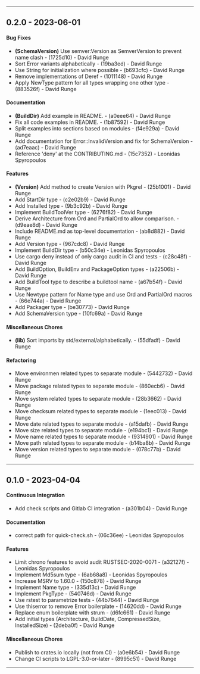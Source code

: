 <!--
SPDX-FileCopyrightText: 2023 David Runge <dvzrv@archlinux.org>
SPDX-License-Identifier: CC-BY-SA-4.0
-->
- - -
## 0.2.0 - 2023-06-01
#### Bug Fixes
- **(SchemaVersion)** Use semver:Version as SemverVersion to prevent name clash - (1725d10) - David Runge
- Sort Error variants alphabetically - (19ba3ed) - David Runge
- Use String for initialization where possible - (b693cfc) - David Runge
- Remove implementations of Deref - (1011148) - David Runge
- Apply NewType pattern for all types wrapping one other type - (883526f) - David Runge
#### Documentation
- **(BuildDir)** Add example in README. - (a0eee64) - David Runge
- Fix all code examples in README. - (1b87592) - David Runge
- Split examples into sections based on modules - (f4e929a) - David Runge
- Add documentation for Error::InvalidVersion and fix for SchemaVersion - (ad7eaac) - David Runge
- Reference 'deny' at the CONTRIBUTING.md - (15c7352) - Leonidas Spyropoulos
#### Features
- **(Version)** Add method to create Version with Pkgrel - (25b1001) - David Runge
- Add StartDir type - (c2e02b9) - David Runge
- Add Installed type - (9b3c92b) - David Runge
- Implement BuildToolVer type - (6276f82) - David Runge
- Derive Architecture from Ord and PartialOrd to allow comparison. - (d9eae8d) - David Runge
- Include README.md as top-level documentation - (ab8d882) - David Runge
- Add Version type - (967cdc8) - David Runge
- Implement BuildDir type - (b50c34e) - Leonidas Spyropoulos
- Use cargo deny instead of only cargo audit in CI and tests - (c28c48f) - David Runge
- Add BuildOption, BuildEnv and PackageOption types - (a22506b) - David Runge
- Add BuildTool type to describe a buildtool name - (a67b54f) - David Runge
- Use Newtype pattern for Name type and use Ord and PartialOrd macros - (66e744a) - David Runge
- Add Packager type - (be30773) - David Runge
- Add SchemaVersion type - (10fc69a) - David Runge
#### Miscellaneous Chores
- **(lib)** Sort imports by std/external/alphabetically. - (55dfadf) - David Runge
#### Refactoring
- Move environmen related types to separate module - (5442732) - David Runge
- Move package related types to separate module - (860ecb6) - David Runge
- Move system related types to separate module - (28b3662) - David Runge
- Move checksum related types to separate module - (1eec013) - David Runge
- Move date related types to separate module - (a15dafb) - David Runge
- Move size related types to separate module - (e194bc1) - David Runge
- Move name related types to separate module - (9314901) - David Runge
- Move path related types to separate module - (b14ba8b) - David Runge
- Move version related types to separate module - (078c77b) - David Runge

- - -

## 0.1.0 - 2023-04-04
#### Continuous Integration
- Add check scripts and Gitlab CI integration - (a301b04) - David Runge
#### Documentation
- correct path for quick-check.sh - (06c36ee) - Leonidas Spyropoulos
#### Features
- Limit chrono features to avoid audit RUSTSEC-2020-0071 - (a32127f) - Leonidas Spyropoulos
- Implement Md5sum type - (6ab68a8) - Leonidas Spyropoulos
- Increase MSRV to 1.60.0 - (150c878) - David Runge
- Implement Name type - (335d13c) - David Runge
- Implement PkgType - (540746d) - David Runge
- Use rstest to parametrize tests - (44b7644) - David Runge
- Use thiserror to remove Error boilerplate - (14620dd) - David Runge
- Replace enum boilerplate with strum - (d6fc661) - David Runge
- Add initial types (Architecture, BuildDate, CompressedSize, InstalledSize) - (2deba0f) - David Runge
#### Miscellaneous Chores
- Publish to crates.io locally (not from CI) - (a0e6b54) - David Runge
- Change CI scripts to LGPL-3.0-or-later - (8995c51) - David Runge

- - -

